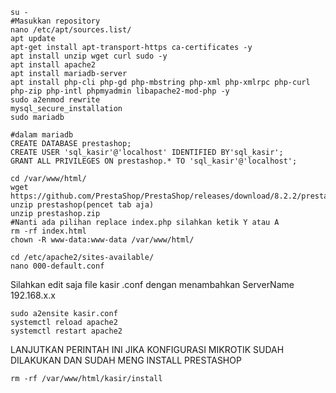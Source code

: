 ```
su -
#Masukkan repository
nano /etc/apt/sources.list/ 
apt update
apt-get install apt-transport-https ca-certificates -y
apt install unzip wget curl sudo -y
apt install apache2
apt install mariadb-server
apt install php-cli php-gd php-mbstring php-xml php-xmlrpc php-curl php-zip php-intl phpmyadmin libapache2-mod-php -y
sudo a2enmod rewrite
mysql_secure_installation
sudo mariadb
```

```
#dalam mariadb
CREATE DATABASE prestashop;
CREATE USER 'sql_kasir'@'localhost' IDENTIFIED BY'sql_kasir';
GRANT ALL PRIVILEGES ON prestashop.* TO 'sql_kasir'@'localhost';
```

```
cd /var/www/html/
wget https://github.com/PrestaShop/PrestaShop/releases/download/8.2.2/prestashop_8.2.2.zip
unzip prestashop(pencet tab aja)
unzip prestashop.zip 
#Nanti ada pilihan replace index.php silahkan ketik Y atau A
rm -rf index.html
chown -R www-data:www-data /var/www/html/
```

```
cd /etc/apache2/sites-available/
nano 000-default.conf
```
Silahkan edit saja file kasir .conf dengan menambahkan
	ServerName 192.168.x.x
	
```
sudo a2ensite kasir.conf
systemctl reload apache2
systemctl restart apache2
```

LANJUTKAN PERINTAH INI JIKA KONFIGURASI MIKROTIK SUDAH DILAKUKAN DAN SUDAH MENG INSTALL PRESTASHOP
```
rm -rf /var/www/html/kasir/install
```